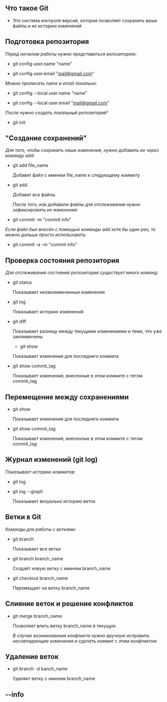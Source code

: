 ## Что такое Git

* Это система контроля версий, которая позволяет сохранить ваши файлы и их историю изменений

## Подготовка репозитория

*Перед началом работы нужно представиться репозиторию:*
* git config user.name "name"

* git config user.email "mail@gmail.com"

*Можно прописать name и email локально:*
* git config --local user.name "name"

* git config --local user.email "mail@gmail.com"

*После нужно создать локальный репозиторий^*

* git init

## "Создание сохранений"

*Для того, чтобы сохранить наши изменения, нужно добавить их через команду add:*

* git add file_name
  
   Добавит файл с именем file_name к следующему коммиту

* git add.
 
   Добавит все файлы 

   *После того, как добавили файлы для отслеживания нужно зафиксировать их изменения:*

* git commit -m "commit info"

*Если файл был внесён с помощью команды add хотя бы один раз, то можно дальше просто использовать:*

* git commit -a -m "commit info" 

## Проверка состояния репозитория


*Для отслеживания состояния репозитория существует много команд:*
* git status

   Показывает незакоммиченные изменения 
* git log
   
   Показывает историю изменений
* git diff

   Показывает разницу между текущими изменениями и теми, что уже закоммичены

   * git show 
    
   Показывает изменения для последнего коммита

* git show commit_tag

   Показывает изменения, внесенные в этом коммите с тегом commit_tag

## Перемещение между сохранениями 

* git show 
    
   Показывает изменения для последнего коммита

* git show commit_tag

   Показывает изменения, внесенные в этом коммите с тегом commit_tag

## Журнал изменений (git log)

*Показывает историю коммитов:*
* git log
* git log --graph
  
  Показывает визуально историю веток
  
## Ветки в Git

*Команды для работы с ветками:*
* git branch

    Показывает все ветки
* git branch branch_name

   Cоздаёт новую ветку с именем branch_name
* git checkout branch_name 

  Перемещает на ветку branch_name

## Слияние веток и решение конфликтов

* git merge branch_name

    Позволяет влить ветку branch_name в текущую
    
    *В случае возникновения конфликта нужно вручную исправить несовпадающие изменения и сделать коммит с этим конфликтом*

## Удаление веток

* git branch -d banch_name

  Удаляет ветку с именем branch_name
  
## --info